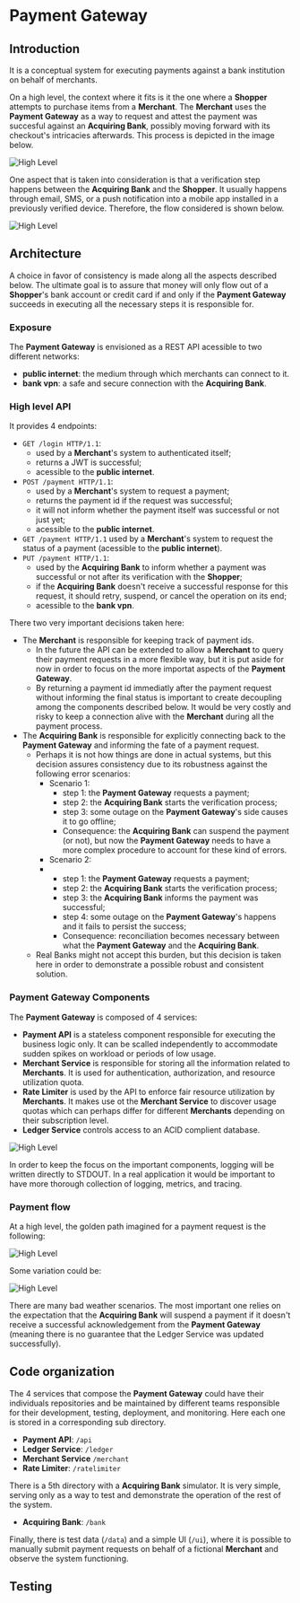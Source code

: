 # Payment Gateway

## Introduction

It is a conceptual system for executing payments against a bank institution on behalf of merchants.

On a high level, the context where it fits is it the one where a **Shopper** attempts to purchase items from a **Merchant**. The **Merchant** uses the **Payment Gateway** as a way to request and attest the payment was succesful against an **Acquiring Bank**, possibly moving forward with its checkout's intricacies afterwards. This process is depicted in the image below.

![High Level](images/high-level.png)

One aspect that is taken into consideration is that a verification step happens between the **Acquiring Bank** and the **Shopper**. It usually happens through email, SMS, or a push notification into a mobile app installed in a previously verified device. Therefore, the flow considered is shown below.

![High Level](images/high-level-with-verification.png)

## Architecture

A choice in favor of consistency is made along all the aspects described below. The ultimate goal is to assure that money will only flow out of a **Shopper**'s bank account or credit card if and only if the **Payment Gateway** succeeds in executing all the necessary steps it is responsible for.

### Exposure

The **Payment Gateway** is envisioned as a REST API acessible to two different networks:

- **public internet**: the medium through which merchants can connect to it.
- **bank vpn**: a safe and secure connection with the **Acquiring Bank**.

### High level API

It provides 4 endpoints:

- `GET /login HTTP/1.1`:
  - used by a **Merchant**'s system to authenticated itself;
  - returns a JWT is successful;
  - acessible to the **public internet**.
- `POST /payment HTTP/1.1`:
  - used by a **Merchant**'s system to request a payment;
  - returns the payment id if the request was successful;
  - it will not inform whether the payment itself was successful or not just yet;
  - acessible to the **public internet**.
- `GET /payment HTTP/1.1` used by a **Merchant**'s system to request the status of a payment (acessible to the **public internet**).
- `PUT /payment HTTP/1.1`:
  - used by the **Acquiring Bank** to inform whether a payment was successful or not after its verification with the **Shopper**;
  - if the **Acquiring Bank** doesn't receive a successful response for this request, it should retry, suspend, or cancel the operation on its end;
  - acessible to the **bank vpn**.

There two very important decisions taken here:

- The **Merchant** is responsible for keeping track of payment ids.
  - In the future the API can be extended to allow a **Merchant** to query their payment requests in a more flexible way, but it is put aside for now in order to focus on the more importat aspects of the **Payment Gateway**.
  - By returning a payment id immediatly after the payment request without informing the final status is important to create decoupling among the components described below. It would be very costly and risky to keep a connection alive with the **Merchant** during all the payment process.
- The **Acquiring Bank** is responsible for explicitly connecting back to the **Payment Gateway** and informing the fate of a payment request.
  - Perhaps it is not how things are done in actual systems, but this decision assures consistency due to its robustness against the following error scenarios:
    - Scenario 1:
      - step 1: the **Payment Gateway** requests a payment;
      - step 2: the **Acquiring Bank** starts the verification process;
      - step 3: some outage on the **Payment Gateway**'s side causes it to go offline;
      - Consequence: the **Acquiring Bank** can suspend the payment (or not), but now the **Payment Gateway** needs to have a more complex procedure to account for these kind of errors.
    - Scenario 2:
    - - step 1: the **Payment Gateway** requests a payment;
      - step 2: the **Acquiring Bank** starts the verification process;
      - step 3: the **Acquiring Bank** informs the payment was successful;
      - step 4: some outage on the **Payment Gateway**'s happens and it fails to persist the success;
      - Consequence: reconciliation becomes necessary between what the **Payment Gateway** and the **Acquiring Bank**.
  - Real Banks might not accept this burden, but this decision is taken here in order to demonstrate a possible robust and consistent solution.

### Payment Gateway Components

The **Payment Gateway** is composed of 4 services:

- **Payment API** is a stateless component responsible for executing the business logic only. It can be scalled independently to accommodate sudden spikes on workload or periods of low usage.
- **Merchant Service** is responsible for storing all the information related to **Merchants**. It is used for authentication, authorization, and resource utilization quota.
- **Rate Limiter** is used by the API to enforce fair resource utilization by **Merchants**. It makes use ot the **Merchant Service** to discover usage quotas which can perhaps differ for different **Merchants** depending on their subscription level.
- **Ledger Service** controls access to an ACID complient database.

![High Level](images/pg-architecture.png)

In order to keep the focus on the important components, logging will be written directly to STDOUT. In a real application it would be important to have more thorough collection of logging, metrics, and tracing.

### Payment flow

At a high level, the golden path imagined for a payment request is the following:

![High Level](images/golden-path-flow.png)

Some variation could be:

![High Level](images/not-so-golden-path-flow.png)

There are many bad weather scenarios. The most important one relies on the expectation that the **Acquiring Bank** will suspend a payment if it doesn't receive a successful acknowledgement from the **Payment Gateway** (meaning there is no guarantee that the Ledger Service was updated successfully).

## Code organization

The 4 services that compose the **Payment Gateway** could have their individuals repositories and be maintained by different teams responsible for their development, testing, deployment, and monitoring. Here each one is stored in a corresponding sub directory.

- **Payment API**: `/api`
- **Ledger Service**: `/ledger`
- **Merchant Service** `/merchant`
- **Rate Limiter**: `/ratelimiter`

There is a 5th directory with a **Acquiring Bank** simulator. It is very simple, serving only as a way to test and demonstrate the operation of the rest of the system.

- **Acquiring Bank**: `/bank`

Finally, there is test data (`/data`) and a simple UI (`/ui`), where it is possible to manually submit payment requests on behalf of a fictional **Merchant** and observe the system functioning.

## Testing

